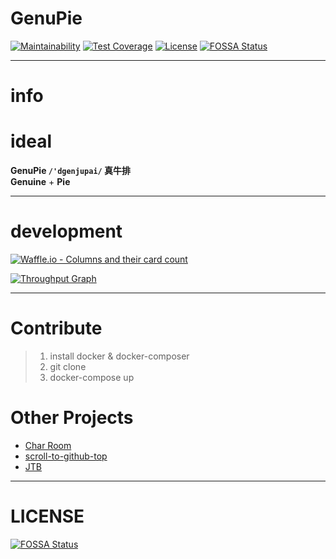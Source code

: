 # GenuPie
[![Maintainability](https://api.codeclimate.com/v1/badges/1d5684080c17f10e8ae9/maintainability)](https://codeclimate.com/github/oiahoon/Genupie/maintainability)
[![Test Coverage](https://api.codeclimate.com/v1/badges/1d5684080c17f10e8ae9/test_coverage)](https://codeclimate.com/github/oiahoon/Genupie/test_coverage)
[![License](https://img.shields.io/badge/License-MIT-blue.svg)](LICENSE)
[![FOSSA Status](https://app.fossa.io/api/projects/git%2Bgithub.com%2Foiahoon%2FGenupie.svg?type=shield)](https://app.fossa.io/projects/git%2Bgithub.com%2Foiahoon%2FGenupie?ref=badge_shield)

---
# info


# ideal
 **GenuPie `/'dgenjupai/` 真牛排** <br/>
**Genuine** + **Pie**

---


# development

[![Waffle.io - Columns and their card count](https://badge.waffle.io/oiahoon/Genupie.svg?columns=all)](http://waffle.io/oiahoon/Genupie)

[![Throughput Graph](https://graphs.waffle.io/oiahoon/Genupie/throughput.svg)](https://waffle.io/oiahoon/Genupie/metrics/throughput)

---
# Contribute

> 1. install docker & docker-composer
> 2. git clone
> 3. docker-compose up

# Other Projects

- [Char Room](https://github.com/cdphp/rails-poker)
- [scroll-to-github-top](https://github.com/oiahoon/scroll-to-github-top)
- [JTB](https://github.com/oiahoon/jtb)

---
# LICENSE
[![FOSSA Status](https://app.fossa.io/api/projects/git%2Bgithub.com%2Foiahoon%2FGenupie.svg?type=large)](https://app.fossa.io/projects/git%2Bgithub.com%2Foiahoon%2FGenupie?ref=badge_large)